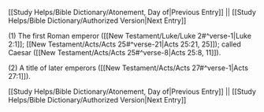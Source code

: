 [[Study Helps/Bible Dictionary/Atonement, Day of|Previous Entry]]  ||  [[Study Helps/Bible Dictionary/Authorized Version|Next Entry]]

 (1) The first Roman emperor ([[New Testament/Luke/Luke 2#^verse-1|Luke 2:1]]; [[New Testament/Acts/Acts 25#^verse-21|Acts 25:21, 25]]); called Caesar ([[New Testament/Acts/Acts 25#^verse-8|Acts 25:8, 11]]).

 (2) A title of later emperors ([[New Testament/Acts/Acts 27#^verse-1|Acts 27:1]]).

[[Study Helps/Bible Dictionary/Atonement, Day of|Previous Entry]]  ||  [[Study Helps/Bible Dictionary/Authorized Version|Next Entry]]